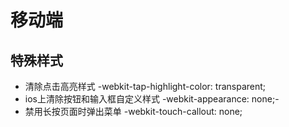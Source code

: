 # 移动端

## 特殊样式

- 清除点击高亮样式
    -webkit-tap-highlight-color: transparent;
- ios上清除按钮和输入框自定义样式
    -webkit-appearance: none;-
- 禁用长按页面时弹出菜单
    -webkit-touch-callout: none;
